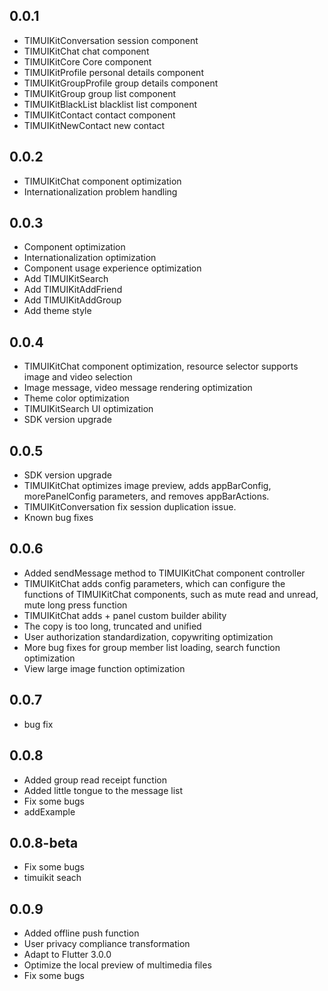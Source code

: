 ## 0.0.1

* TIMUIKitConversation session component
* TIMUIKitChat chat component
* TIMUIKitCore Core component
* TIMUIKitProfile personal details component
* TIMUIKitGroupProfile group details component
* TIMUIKitGroup group list component
* TIMUIKitBlackList blacklist list component
* TIMUIKitContact contact component
* TIMUIKitNewContact new contact

## 0.0.2
* TIMUIKitChat component optimization
* Internationalization problem handling

## 0.0.3
* Component optimization
* Internationalization optimization
* Component usage experience optimization
* Add TIMUIKitSearch
* Add TIMUIKitAddFriend
* Add TIMUIKitAddGroup
* Add theme style

## 0.0.4
* TIMUIKitChat component optimization, resource selector supports image and video selection
* Image message, video message rendering optimization
* Theme color optimization
* TIMUIKitSearch UI optimization
* SDK version upgrade

## 0.0.5
* SDK version upgrade
* TIMUIKitChat optimizes image preview, adds appBarConfig, morePanelConfig parameters, and removes appBarActions.
* TIMUIKitConversation fix session duplication issue.
* Known bug fixes

## 0.0.6
* Added sendMessage method to TIMUIKitChat component controller
* TIMUIKitChat adds config parameters, which can configure the functions of TIMUIKitChat components, such as mute read and unread, mute long press function
* TIMUIKitChat adds + panel custom builder ability
* The copy is too long, truncated and unified
* User authorization standardization, copywriting optimization
* More bug fixes for group member list loading, search function optimization
* View large image function optimization

## 0.0.7
* bug fix

## 0.0.8
* Added group read receipt function
* Added little tongue to the message list
* Fix some bugs
* addExample

## 0.0.8-beta
* Fix some bugs
* timuikit seach

## 0.0.9
* Added offline push function
* User privacy compliance transformation
* Adapt to Flutter 3.0.0
* Optimize the local preview of multimedia files
* Fix some bugs


